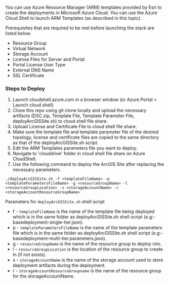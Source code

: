 You can use Azure Resource Manager (ARM) templates provided by Esri to create the deployments in Microsoft Azure Cloud. You can use the Azure Cloud Shell to launch ARM Templates (as described in this topic).

Prerequisites that are required to be met before launching the stack are listed below.
* Resource Group
* Virtual Network
* Storage Account
* License Files for Server and Portal
* Portal License User Type
* External DNS Name
* SSL Certificate

### Steps to Deploy
1. Launch cloudshell.azure.com in a browser window  (or Azure Portal > Launch cloud shell)
2. Clone this repo using git clone locally and upload the necessary artifacts (DSC.zip, Template File, Template Parameter File, deployArcGISSite.sh) to cloud shell file share.
3. Upload License and Certificate File to cloud shell file share.
4. Make sure the template file and template parameter file of the desired topology, license and certificate files are copied to the same directory as that of the deployArcGISSite.sh script.
5. Edit the ARM Templates parameters file you want to deploy.
6. Navigate to 'clouddrive' folder in cloud shell file share on Azure CloudShell.
7. Use the following command to deploy the ArcGIS Site after replacing the necessary parameters.

```
./deployArcGISSite.sh -f <templateFileName> -p <templateParametersFileName> -g <resourceGroupName> -l <resourceGroupLocation> -s <storageAccountName> -r <storageAccountResourceGroupName>
```

Parameters for `deployArcGISSite.sh` shell script
- f - `templateFileName` is the name of the template file being deployed which is in the same folder as deployArcGISSite.sh shell script (e.g:- basedeployment-single-tier.json).
- p - `templateParametersFileName` is the name of the template parameters file which is in the same folder as deployArcGISSite.sh shell script (e.g:- basedeployment-multi-tier.parameters.json).
- g - `resourceGroupName` is the name of the resource group to deploy into.
- l - `resourceGroupLocation` is the location of the resource group to create in (if not exists).
- s - `storageAccountName` is the name of the storage account used to store deployment artifacts during the deployment.
- r - `storageAccountResourceGroupname` is the name of the resource group for the storageAccountName.